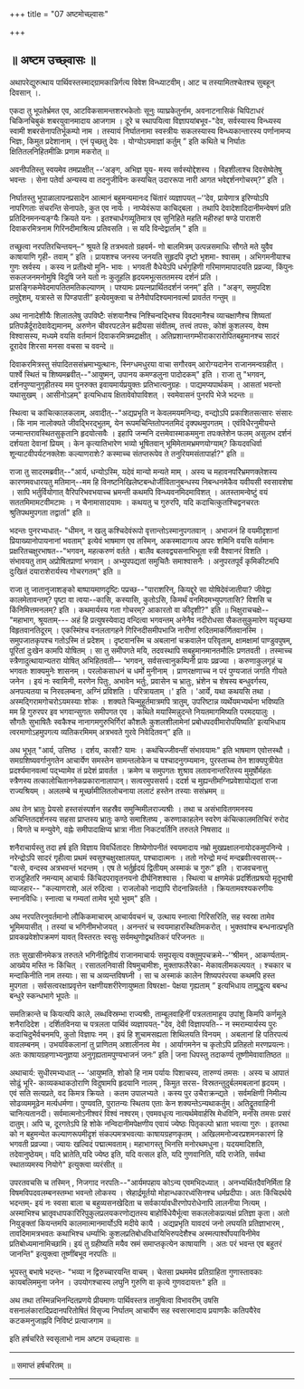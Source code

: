 +++
title = "07 अष्टमोच्छ्वासः"

+++


## **॥ अष्टम उच्छ्वासः ॥**

अथापरेद्युरुत्थाय पार्थिवस्तस्माद्ग्रामकान्निर्गत्य विवेश
विन्ध्याटवीम्। आट च तस्यामितश्चेतश्च सुबहून् दिवसान् ।.

एकदा तु भूपतेर्भ्रमत एव, आटविकसामन्तशरभकेतोः सूनुः व्याघ्रकेतुर्नाम,
अवनाटनासिकं चिपिटाधरं चिकिनचिबुकं शबरयुवानमादाय आजगाम । दूरे च
स्थापयित्वा विज्ञापयांबभूव-"देव, सर्वस्यास्य विन्ध्यस्य स्वामी
शबरसेनापतिर्भूकम्पो नाम । तस्यायं निर्घातनामा स्वस्त्रीयः सकलस्यास्य
विन्ध्यकान्तारस्य पर्णानामप्य भिज्ञः, किमुत प्रदेशानाम् । एनं पृच्छतु
देवः । योग्योऽयमाज्ञां कर्तुम् ” इति कथिते च निर्घातः क्षितितलनिहितमीळिः
प्रणाम मकरोत् ॥

अवनीपतिस्तु स्वयमेव तमप्राक्षीत् --‘अङ्ग, अभिज्ञ यूय- मस्य
सर्वस्योद्देशस्य । विहशीलाश्च दिवसेष्वेतेषु भवन्तः । सेना पतेर्वा
अन्यस्य वा तदनुजीविनः कस्यचित् उदाररूपा नारी आगत भवेद्दर्शनगोचरम्?” इति
।

निर्घातस्तु भूपाळालापनप्रसादेन आत्मानं बहुमन्यमानःद चिंतारं व्यज्ञापयत्
–‘‘देव, प्रायेणात्र इरिण्योऽपि नापरिगताः संचरन्ति सेनापतेः, कुत एव
नार्यः । नाप्येवंरूपा काचिद्बला । तथापि देवादेशादिदानीमन्वेषणं प्रति
प्रतिदिनमनन्यङ्ग्यैः क्रियते यनः । इतश्चार्धगव्यूतिमात्र एव सुनिहिते
महति महीरुहां षण्डे पाराशरी दिवाकरमित्रनाम गिरिनदीमाश्रित्य प्रतिवसति ।
स यदि विन्देद्वार्ताम् " इति ॥

तच्छुत्वा नरपतिरचिन्तयन्–“ श्रूयते हि तत्रभवतो ग्रहवर्म- णो बालमित्रम्
उत्पन्नसमाधिः सौगते मते युवैव काषायाणि गृही- तवाम् ” इति । प्रायशश्च
जनस्य जनयति सुहृदपि दृष्टो भृशमा- श्वासम् । अभिगमनीयाश्च गुणः स्रर्वस्य
। कस्य न प्रतीक्ष्यो मुनि- भावः । भगवती वैधेयेऽपि धर्भगृहिणी
गरिमाणमापादयति प्रव्रज्या, किंपुनः सकलजनमनोमुषि विदुषि जने यतो नः
कुतूहलि हृदयमभूत्सततमस्य दर्शनं प्रति ।प्रासङ्गिकमेवेदमापतितमतिकल्याणम्
। पश्यामः प्रयत्नप्रार्थितदर्शनं जनम्” इति । "अङ्ग, समुपदिश तमुद्देशम्,
यत्रास्ते स पिण्डपाती” इत्येवमुक्त्वा च तेनैवोपदिश्यमानवर्त्मा प्रावर्तत
गन्तुम् ॥

अथ नानादेशीयैः शिलातलेषु उपविष्टैः संशयानैश्च निश्चिन्वद्भिश्च
विवदमानैश्च व्याचक्षाणैश्च शिष्यतां प्रतिपन्नैर्दूरादेवावेद्यमानम्,
अरुणेन चीवरपटलेन म्रदीयसा संवीतम्, तत्त्वं तपसः, कोशं कुशलस्य, वेश्म
विश्वासस्य, मध्यमे वयसि वर्तमानं दिवाकरमित्रमद्राक्षीत् ।
अतिप्रशान्तगम्भीराकारारोपितबहुमानश्च सादरं दूरादेव शिरसा मनसा वचसा च
ववन्दे ॥

दिवाकरमित्रस्तु संपादितससंभ्रमाभ्युत्थानः, स्निग्धमधुरया वाचा सगौरवम्
आरोग्यदानेन राजानमन्वग्रहीत् । पार्श्वे स्थितं च
शिष्यमब्रवीत्--"आयुष्मन्, उपानय कमण्डलुना पादोदकम्" इति । राजा तु
"भगवन्, दर्शनपुण्यानुगृहीतस्य मम पुनरुक्त इवायमार्यप्रयुक्तः
प्रतिभात्यनुग्रहः । पाद्यमप्यपार्थकम् । आसतां भवन्तो यथासुखम् ।
आसीनोऽहम्" इत्यभिधाय क्षितावेवोपाविशत् । स्वमेवासनं पुनरपि भेजे भदन्तः ॥

स्थित्वा च कांचित्कालकलाम्, अवादीत्--"अद्यप्रभृति न केवलमयमनिन्द्यः,
वन्द्योऽपि प्रकाशितसत्सारः संसारः । किं नाम नालोक्यते जीवद्भिरद्भुतम्,
येन रूपमचिन्तितोपनतमिदं दृक्पथमुपगतम् । एवंविधैरनुमीयन्ते
जन्मान्तरावस्थितसुकृतानि हृदयोत्सवैः । इहापि जन्मनि दत्तमेवास्माकममुना
तपःक्लेशेन फलम् असुलभ दर्शनं दर्शयता देवानां प्रियम् । केन कृत्यातिभारेण
भव्यो भूषितवान् भूमिमेतामभ्रमणयोग्याम्? कियदवधिर्वा
शून्याटवीपर्यटनक्लेशः कल्याणराशेः? कस्माच्च संतप्तरूपेव ते
तनुरियमसंतापार्हा?" इति ॥

राजा तु सादरमब्रवीत्--"आर्य, धन्योऽस्मि, यदेवं मान्यो मन्यते माम् ।
अस्य च महावनपरेिभ्रमणक्लेशस्य कारणमवधारयतु मतिमान्--मम हि
विनष्टनिखिलेष्टबन्धोर्जीवितानुबन्धस्य निबन्धनमेकैव यवीयसी स्वसावशेषा ।
सापि भर्तुर्वियोगात् वैरिपरिभवभयाच्च भ्रमन्ती कथमपि विन्ध्यवनमिदमाविशत्
। अतस्तामन्वेष्टुं वयं सततमिमामटवीमटामः । न चैनामासादयामः । कथयतु च
गुरुरपि, यदि कदाचित्कुतश्चिद्वनचरतः श्रुतिपथमुपगता तद्वार्ता" इति ॥

भदन्तः पुनरभ्यधात्- "धीमन्, न खलु कश्चिदेवंरूपो
वृत्तान्तोऽस्मानुपगतवान् । अभाजनं हि वयमीदृशानां प्रियाख्यानोपायनानां
भवताम्" इत्येवं भाषमाण एव तस्मिन्, अकस्मादागत्य अपरः शमिनि वयसि वर्तमानः
प्रक्षरितचक्षुरभाषत--"भगवन्, महत्करुणं वर्तते । बालैव बलवद्व्यसनाभिभूता
स्त्री वैश्वानरं विशति । संभावयतु ताम् अप्रोषितप्राणां भगवान् ।
अभ्युपपद्यतां समुचितैः समाश्वासनैः । अनुपरतपूर्वं कृमिकीटमपि दुःखितं
दयाराशेरार्यस्य गोचरगतम्" इति ॥

राजा तु जातानुजाशङ्को बाष्पायमाणदृष्टिः पप्रच्छ--"पाराशरिन्, कियद्दूरे
सा योषिदेवंजातीया? जीवेद्वा कालमेतावन्तम्? पृष्टा वा त्वया--कासि,
कस्यासि, कुतोऽसि, किमर्थं वनमिदमभ्युपगतासि? विशसि च किंनिमित्तमनलम्?
इति । कथमार्यस्य गता गोचरम्? आकारतो वा कीदृशी?" इति ॥
भिक्षुराचचक्षे-- "महाभाग, श्रूयताम्--- अहं हि प्रत्युषस्येवाद्य
वन्दित्वा भगवन्तम् अनेनैव नदीरोधसा सैकतसुकुमारेण यदृच्छया
विहृतवानतिदूरम् । एकस्मिंश्च वनलतागहने गिरिनदीसमीपभाजि नारीणां
रुदितमाकर्णितवानस्मि । समुपजातकृपश्च गतोऽस्मि तं प्रदेशम् । दृष्टवानस्मि
च अबलानां चक्रवालेन परिवृताम्, क्षामक्षामां पाण्डुवपुषम्, पूरितां दुःखेन
कामपि योषितम् । सा तु समीपगते मयि, तदवस्थापि सबहुमानमानतमौलिः प्रणतवती ।
तस्माच्च स्त्रैणादुत्थायान्यतरा योषित् अभिहितवती–- ‘भगवन्,
सर्वसत्त्वानुकम्पिनी प्रायः प्रव्रज्या । करुणाकुलगृहं च भगवतः शाक्यमुनेः
शासनम् । परलोकसाधनं च धर्मो मुनीनाम् । प्राणरक्षणाच्च न परं पुण्यजातं
जगति गीयते जनेन । इयं नः स्वामिनी, मरणेन पितुः, अभावेन भर्तुः, प्रवासेन
च भ्रातुः, भ्रंशेन च शेषस्य बन्धुवर्गस्य, अनपत्यतया च निरवलम्बना, अग्निं
प्रविशति । परित्रायताम् ।' इति । 'आर्ये, यथा कथयसि तथा ।
अस्मद्गिरामगोचरोऽयमस्याः शोकः । शक्यते चिन्मुहूर्तमात्रमपि त्रातुम्,
उपरिष्टान्न व्यर्थेयमभ्यर्थना भविष्यति मम हि गुरुरपर इव भगवान्सुगतः
समीपगत एव । कथिते मयास्मिन्नुदन्ते नियतमागमिष्यति परमदयालुः । सौगतैः
सुभाषितैः स्वकैश्च नानागमगुरुभिर्गिरां कौशलैः कुशलशीलामेनां
प्रबोधपदवीमारोपयिष्यति’ इत्यभिधाय त्वरमाणोऽहमुपगत्य व्यतिकरमिमम्
अत्रभवते गुरवे निवेदितवन्” इति ॥

अथ भूभृत् "आर्य, उत्तिष्ठ । दर्शय, कासौ? यामः । कथंचिज्जीवन्तीं
संभावयामः" इति भाषमाण एवोत्तस्थौ । समग्रशिष्यवर्गानुगतेन आचार्येण
समस्तेन सामन्तलोकेन च पश्चादनुगम्यमानः, पुरस्ताच्च तेन शाक्यपुत्रीयेत
प्रदर्श्यमानवत्मां पद्भ्यामेव तं प्रदेशं प्रावर्तत । क्रमेण च समुपगतः
शुश्राव लतावनान्तरितस्य मुमूर्षोर्महतः स्त्रैणस्य
तत्कालोचिताननेकप्रकारानालापान्। सत्वरमुपससर्प। ददर्श च
मुह्यन्तीमग्निप्रवेशायोद्यतां राजा राज्यश्रियम् । अललम्बे च
मूर्च्छामीलितलोचनाया ललाटं हस्तेन तस्याः ससंभ्रमम् ॥

अथ तेन भ्रातुः प्रेयसो हस्तसंस्पर्शन सहस्रैव समुन्मिमीलराज्यश्रीः । तथा
च असंभावितगमनस्य अचिन्तितदर्शनस्य सहसा प्राप्तस्य भ्रातुः कण्ठे
समाश्लिष्य , करुणाकाहलेन स्वरेण कंचित्कालमतिचिरं रुरोद । विगते च
मन्युवेगे, वह्नेः समीपादाक्षिप्य भ्रात्रा नीता निकटवर्तिनि तरुतले निषसाद
॥

शनैराचार्यस्तु तदा हर्ष इति विज्ञाय विवर्धितादरः शिष्येणोपनीतं
स्वयमादाय नम्रो मुखप्रक्षालनायोदकमुपनिन्ये । नरेन्द्रोऽपि सादरं गृहीत्वा
प्रथमं स्वसुश्चक्षुरक्षालयत्, पश्चादात्मनः । ततो नरेन्द्रो मन्दं
मन्दब्रवीत्स्वसारम्-- "वत्से, वन्दस्व अत्रभवन्तं भदन्तम् । एष ते
भर्तुर्हृदयं द्वितीयम् अस्माकं च गुरुः” इति । राजवचनात्तु राजदुहितरि
नमन्याम् आचार्यः किंचिदपरावृतनयनो दीर्घनिशश्वास । स्थित्वा च क्षणमेकं
प्रदर्शितप्रश्रयो मृदुभाषी व्याजहार-- "कल्याणराशे, अलं रुदित्वा ।
राजलोको नाद्यापि रोदनान्निवर्तते । क्रियतामवश्यकरणीयः स्नानविधिः।
स्नात्वा च गम्यतां तामेव भूयो भुवम्" इति ।

अथ नरपतिरनुवर्तमानो लौकिकमाचारम् आचार्यवचनं च, उत्थाय स्नात्वा
गिरिसरिति, सह स्वस्रा तामेव भूमिमयासीत् । तस्यां च भगिनीमभोजयत् ।
अनन्तरं च स्वयमाहारस्थितिमकरोत् । भुक्तवांश्च बन्धनात्प्रभृति
प्रावकप्रवेशोपक्रमणं यावत् विस्तरतः स्वसुः सर्वमथुणोद्वथतिकरं परिजनतः ॥

ततः सुखासीनमेकत्र तरुतले भगिनीद्वितीयं राजानमाचार्यः समुपसृत्य
वक्तुमुपचक्रमे--‘‘श्रीमन् , आकर्ण्यताम्- आख्येय मस्ति नः किंचित् ।
रसातलनिवासी विषमुचामीशः, मुक्ताफलैरेका- मेकावलीमकल्पयत् । श्चकार च
मन्दाकिनीति नाम तस्याः। सा च अव्यन्तविषघ्नी । सा च अस्माकं कालेन
शिष्यपरंपरया कथमपि हस्त मुपगता । सर्वसत्वरक्षाप्रवृत्तेन
रक्षणीयशरीरेणायुष्मता विषरक्षा- पेक्षया गृह्यताम् ” इत्यभिधाय
तामुद्धृत्य बबन्ध बन्धुरे स्कन्धभागे भूपतेः ॥

समतिक्रान्ते च कियत्यपि काले, लब्धविस्रम्भा राज्यश्रीः, ताम्बूलवाहिनीं
पत्रलतामाहूय उपांशु किमपि कर्णमूले शनैरादिदेश । दर्शितविनया च पत्रलता
पार्थिवं व्यज्ञापयत्-"देव, देवी विज्ञापयति-- न स्मराम्यार्यस्य पुरः
कदाचिदुभैर्वचनमपि, कुतो विज्ञापः नम् । इयं हि शुचामसह्यता शिथिलयति
विनयम् । अबलानां हि पतिरपत्यं वावलम्बनम् । उभयविकलानां तु प्राणितम्
अशालीनत्व मेव । आर्यागमनेन च कृतोऽपि प्रतिहतो मरणप्रयत्नः। अतः
काषायग्रहणाभ्यनुज्ञया अनुगृह्यतामपुण्यभाजनं जनः” इति \| जना धिपस्तु
तदाकर्ण्य तूष्णीमेवावातिष्ठत ॥

अथाचार्य: सुधीरमभ्यधात् -- ‘आयुष्मति, शोको हि नाम पर्यायः पिशाचस्य,
तारुण्यं तमसः । अस्य च आपातं सोढुं भूरि- काव्यकथाकठोराणि विदुषामपि
हृदयानि नालम् , किमुत सरस- विस्रतन्तुदुर्बलमबलानां हृदयम् । एवं सति
सत्यप्रते, वद किमत्र क्रियते । कतम उपालभ्यते । कस्य पुर उचैराक्रन्द्यते
। सर्वमक्षिणी निमील्य सोढव्यममूढेन मर्त्यधर्मणा। पुण्यवति, पुरातन्यः
स्थितय एताः केन शक्यन्तेऽन्यथाकर्तुम्। अतिद्रुतवाहिनी चानित्यतानदी।
सर्वमात्मनोऽनीश्वरं विश्वं नश्वरम्। एवमवधृत्य नात्यर्थमेवार्हस्रि
मेधविनि, मनसि तमसः प्रसरं दातुम्। अपि च, दूरगतेऽपि हि शोके
नन्विदानीमपेक्षणीय एवायं ज्येष्ठः पितृकल्पो भ्राता भवत्या गुरुः । इतरथा
को न बहुमन्येत कल्याणरूपमीदृशं संकल्पमत्रभवत्याः काषायग्रहणकृतम् ।
अखिलमनोज्वरप्रशमनकारणं हि भगवती प्रव्रज्या। ज्यायः खल्विदं
पद्मात्मवताम्। महाभागस्तु भिनत्ति मनोरथमधुना। यदयमादिशति,
तदेवानुष्ठेयम्। यदि भ्रातेति,यदि ज्येष्ठ इति, यदि वत्सल इति, यदि
गुणवानिति, यदि राजेति, सर्वथा स्थातव्यमस्य नियोगे" इत्युक्त्वा व्यरंसीत्
॥

 उपरतवचसि च तस्मिन् , निजगाद नरपतिः--"आर्यमपहाय कोऽन्य एवमभिदध्यात् ।
अनभ्यर्थितदैवनिर्मिता हि विषमविपदवलम्बनस्तम्भा भवन्तो लोकस्य ।
स्रेहार्द्रमूर्तयो मोहान्धकारध्वंसिनश्च धर्मप्रदीपाः। अतः किंचिदर्थये
भदन्तम्- इयं नः स्वसा बाला च बहुव्यसनखेदिता च सर्वकार्यावधीरणोपरोधेनापि
लालनीया नित्यम् । अस्माभिश्च भ्रातृवधापकारिरिपुकुलप्रलयकरणोद्यतस्य
बाहोर्विधेयैर्भूत्वा सकललोकप्रत्यक्षं प्रतिज्ञा कृता। अतो नियुङ्क्तां
कियन्तमपि कालमात्मानमार्योऽपि मदीये कायै । अद्यप्रभृति यावदयं जनो लघयति
प्रतिज्ञाभारम् , तावदिमामत्रभवतः कथाभिश्च धर्म्याभिः
कुशलप्रतिबोधविधायिभिरुपदेशैश्च अस्मत्पार्श्वोपयायिनीमेव
प्रतिबोध्यमानामिच्छामि। इयं तु ग्रहीष्यति मयैव स्रमं समाप्तकृत्येन
काषायाणि । अतः परं भवन्त एव बहुतरं जानन्ति" इत्युक्त्वा तूष्णींबभूव
नरपतिः ॥

भूयस्तु बभाषे भदन्तः- "भव्या न द्विरुच्चारयन्ति वाचम् । चेतसा प्रथममेव
प्रतिग्राहिता गुणास्तावकाः कायबलिममुना जनेन । उपयोगश्चास्य लघुनि गुरुणि
वा कृत्ये गुणवदायत्तः" इति ॥

  
अथ तथा तस्मिन्नभिनन्दितप्रणये प्रीयमाणः पार्थिवस्तत्र तामुषित्वा
विभावरीम् उषसि वसनालंकारादिप्रदानपरितोषितं विसृज्य निर्घातम् आचार्येण सह
स्वसारमादाय प्रयाणकैः कतिपयैरेव कटकमनुजाह्नवि निविष्टं प्रत्याजगाम ॥

इति हर्षचरिते स्वसृलाभो नाम अष्टम उच्छ्वासः ॥

------------------------------------------------------------------------

॥ समाप्तं हर्षचरितम् ॥

------------------------------------------------------------------------

